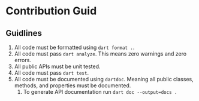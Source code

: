 # Contribution Guid

## Guidlines

1. All code must be formatted using `dart format .`.
2. All code must pass `dart analyze`. This means zero warnings and zero errors.
3. All public APIs must be unit tested.
4. All code must pass `dart test`.
5. All code must be documented using `dartdoc`. Meaning all public classes, methods, and properties must be documented.
   1. To generate API documentation run `dart doc --output=docs .`
